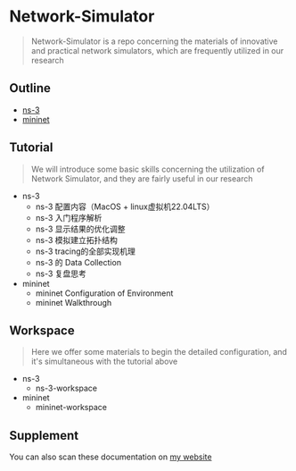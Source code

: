 # Network-Simulator
> Network-Simulator is a repo concerning the materials of innovative and practical network simulators, which are frequently utilized in our research

## Outline
- [ns-3](https://www.nsnam.org/)
- [mininet](https://mininet.org/walkthrough/)

## Tutorial
> We will introduce some basic skills concerning the utilization of Network Simulator, and they are fairly useful in our research

- ns-3
    - ns-3 配置内容（MacOS + linux虚拟机22.04LTS）
    - ns-3 入门程序解析
    - ns-3 显示结果的优化调整
    - ns-3 模拟建立拓扑结构
    - ns-3 tracing的全部实现机理
    - ns-3 的 Data Collection
    - ns-3 复盘思考
- mininet
    - mininet Configuration of Environment
    - mininet Walkthrough

## Workspace
> Here we offer some materials to begin the detailed configuration, and it's simultaneous with the tutorial above

- ns-3
    - ns-3-workspace
- mininet
    - mininet-workspace

## Supplement
You can also scan these documentation on [my website](https://root-hbx.github.io/The_Website_of_hbx/Sci_doc/)

